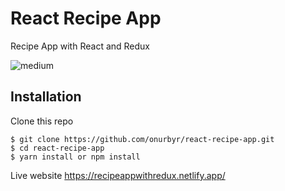 # React Recipe App

Recipe App with React and Redux

![medium](https://drive.google.com/uc?id=118D0iZIIizVHN2Vp8f_vi07VuBmrQwy_)


## Installation
Clone this repo
```
$ git clone https://github.com/onurbyr/react-recipe-app.git
$ cd react-recipe-app
$ yarn install or npm install
```
Live website https://recipeappwithredux.netlify.app/
